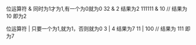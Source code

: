 位运算符 &
    同时为1才为1,有一个为0就为0
    32 & 2 结果为2  111111 & 10 // 结果为10 即为2

位运算符 |
    只要一个为1,就为1，否则就为0
    3 | 4 结果为7   11 | 100  // 结果为 111 即为7